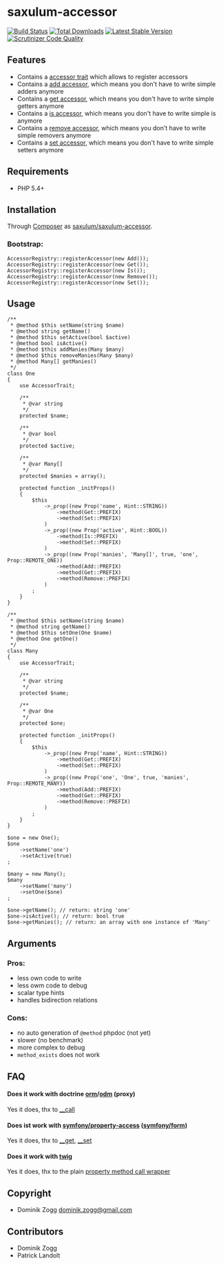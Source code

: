 # saxulum-accessor

[![Build Status](https://api.travis-ci.org/saxulum/saxulum-accessor.png?branch=master)](https://travis-ci.org/saxulum/saxulum-accessor)
[![Total Downloads](https://poser.pugx.org/saxulum/saxulum-accessor/downloads.png)](https://packagist.org/packages/saxulum/saxulum-accessor)
[![Latest Stable Version](https://poser.pugx.org/saxulum/saxulum-accessor/v/stable.png)](https://packagist.org/packages/saxulum/saxulum-accessor)
[![Scrutinizer Code Quality](https://scrutinizer-ci.com/g/saxulum/saxulum-accessor/badges/quality-score.png?b=master)](https://scrutinizer-ci.com/g/saxulum/saxulum-accessor/?branch=master)

## Features

 * Contains a [accessor trait][1] which allows to register accessors
 * Contains a [add accessor][2], which means you don't have to write simple adders anymore
 * Contains a [get accessor][3], which means you don't have to write simple getters anymore
 * Contains a [is accessor][4], which means you don't have to write simple is anymore
 * Contains a [remove accessor][5], which means you don't have to write simple removers anymore
 * Contains a [set accessor][6], which means you don't have to write simple setters anymore


## Requirements

 * PHP 5.4+


## Installation

Through [Composer](http://getcomposer.org) as [saxulum/saxulum-accessor][7].

### Bootstrap:

``` {.php}
AccessorRegistry::registerAccessor(new Add());
AccessorRegistry::registerAccessor(new Get());
AccessorRegistry::registerAccessor(new Is());
AccessorRegistry::registerAccessor(new Remove());
AccessorRegistry::registerAccessor(new Set());
```

## Usage

``` {.php}
/**
 * @method $this setName(string $name)
 * @method string getName()
 * @method $this setActive(bool $active)
 * @method bool isActive()
 * @method $this addManies(Many $many)
 * @method $this removeManies(Many $many)
 * @method Many[] getManies()
 */
class One
{
    use AccessorTrait;

    /**
     * @var string
     */
    protected $name;

    /**
     * @var bool
     */
    protected $active;

    /**
     * @var Many[]
     */
    protected $manies = array();

    protected function _initProps()
    {
        $this
            ->_prop((new Prop('name', Hint::STRING))
                ->method(Get::PREFIX)
                ->method(Set::PREFIX)
            )
            ->_prop((new Prop('active', Hint::BOOL))
                ->method(Is::PREFIX)
                ->method(Set::PREFIX)
            )
            ->_prop((new Prop('manies', 'Many[]', true, 'one', Prop::REMOTE_ONE))
                ->method(Add::PREFIX)
                ->method(Get::PREFIX)
                ->method(Remove::PREFIX)
            )
        ;
    }
}

/**
 * @method $this setName(string $name)
 * @method string getName()
 * @method $this setOne(One $name)
 * @method One getOne()
 */
class Many
{
    use AccessorTrait;

    /**
     * @var string
     */
    protected $name;

    /**
     * @var One
     */
    protected $one;

    protected function _initProps()
    {
        $this
            ->_prop((new Prop('name', Hint::STRING))
                ->method(Get::PREFIX)
                ->method(Set::PREFIX)
            )
            ->_prop((new Prop('one', 'One', true, 'manies', Prop::REMOTE_MANY))
                ->method(Add::PREFIX)
                ->method(Get::PREFIX)
                ->method(Remove::PREFIX)
            )
        ;
    }
}

$one = new One();
$one
    ->setName('one')
    ->setActive(true)
;

$many = new Many();
$many
    ->setName('many')
    ->setOne($one)
;

$one->getName(); // return: string 'one'
$one->isActive(); // return: bool true
$one->getManies(); // return: an array with one instance of 'Many'
```


## Arguments

### Pros:

- less own code to write
- less owm code to debug
- scalar type hints
- handles bidirection relations

### Cons:

- no auto generation of `@method` phpdoc (not yet)
- slower (no benchmark)
- more complex to debug
- `method_exists` does not work


## FAQ

#### Does it work with doctrine [orm][8]/[odm][9] (proxy)

Yes it does, thx to [__call][10]

#### Does ist work with [symfony/property-access][11] ([symfony/form][12])

Yes it does, thx to [__get][13], [__set][14]

#### Does it work with [twig][15]

Yes it does, thx to the plain [property method call wrapper][16]


## Copyright

* Dominik Zogg <dominik.zogg@gmail.com>


## Contributors

* Dominik Zogg
* Patrick Landolt


[1]: https://github.com/saxulum/saxulum-accessor/blob/master/src/Saxulum/Accessor/AccessorTrait.php
[2]: https://github.com/saxulum/saxulum-accessor/blob/master/src/Saxulum/Accessor/Accessors/Add.php
[3]: https://github.com/saxulum/saxulum-accessor/blob/master/src/Saxulum/Accessor/Accessors/Get.php
[4]: https://github.com/saxulum/saxulum-accessor/blob/master/src/Saxulum/Accessor/Accessors/Is.php
[5]: https://github.com/saxulum/saxulum-accessor/blob/master/src/Saxulum/Accessor/Accessors/Remove.php
[6]: https://github.com/saxulum/saxulum-accessor/blob/master/src/Saxulum/Accessor/Accessors/Set.php
[7]: https://packagist.org/packages/saxulum/saxulum-accessor
[8]: https://github.com/doctrine/doctrine2
[9]: https://github.com/doctrine/mongodb-odm
[10]: https://github.com/saxulum/saxulum-accessor/blob/master/src/Saxulum/Accessor/AccessorTrait.php#L28
[11]: https://github.com/symfony/PropertyAccess
[12]: https://github.com/symfony/Form
[13]: https://github.com/saxulum/saxulum-accessor/blob/master/src/Saxulum/Accessor/AccessorTrait.php#L40
[14]: https://github.com/saxulum/saxulum-accessor/blob/master/src/Saxulum/Accessor/AccessorTrait.php#L53
[15]: http://twig.sensiolabs.org
[16]: https://github.com/saxulum/saxulum-accessor/blob/master/src/Saxulum/Accessor/AccessorTrait.php#L71